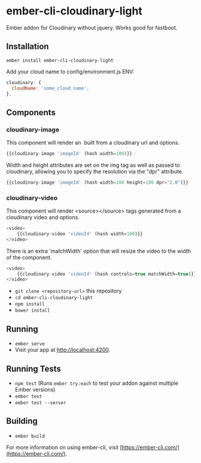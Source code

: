 # ember-cli-cloudinary-light

Ember addon for Cloudinary without jquery. Works good for fastboot.

## Installation

```ember install ember-cli-cloudinary-light```

Add your cloud name to config/environment.js ENV:

```javascript
cloudinary: {
  cloudName: 'some_cloud_name',
},
```

## Components ##

### cloudinary-image ###

This component will render an <img> built from a cloudinary url and options.

```javascript
{{cloudinary-image 'imageId' (hash width=100)}}
```

Width and height attributes are set on the img tag as well as passed to cloudinary, allowing you to specify the resolution via the "dpr" attribute.

```javascript
{{cloudinary-image 'imageId' (hash width=100 height=100 dpr="2.0")}}
```

### cloudinary-video ###

This component will render &lt;source&gt;&lt;/source&gt; tags generated from a cloudinary video and options.

```javascript
<video>
    {{cloudinary-video 'videoId' (hash width=100)}}
</video>
```

There is an extra 'matchWidth' option that will resize the video to the width of the component.

```javascript
<video>
    {{cloudinary-video 'videoId' (hash controls=true matchWidth=true)}}
</video>
```

* `git clone <repository-url>` this repository
* `cd ember-cli-cloudinary-light`
* `npm install`
* `bower install`

## Running

* `ember serve`
* Visit your app at [http://localhost:4200](http://localhost:4200).

## Running Tests

* `npm test` (Runs `ember try:each` to test your addon against multiple Ember versions)
* `ember test`
* `ember test --server`

## Building

* `ember build`

For more information on using ember-cli, visit [https://ember-cli.com/](https://ember-cli.com/).

